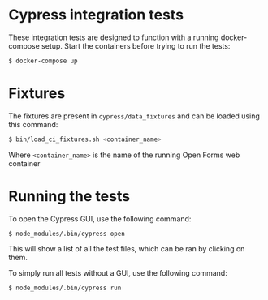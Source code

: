 # Cypress integration tests

These integration tests are designed to function with a running docker-compose
setup. Start the containers before trying to run the tests:

```bash
$ docker-compose up
```

# Fixtures

The fixtures are present in `cypress/data_fixtures` and can be loaded using this command:

```bash
$ bin/load_ci_fixtures.sh <container_name>
```

Where `<container_name>` is the name of the running Open Forms web container

# Running the tests

To open the Cypress GUI, use the following command:

```bash
$ node_modules/.bin/cypress open
```

This will show a list of all the test files, which can be ran by clicking on them.

To simply run all tests without a GUI, use the following command:

```bash
$ node_modules/.bin/cypress run
```
